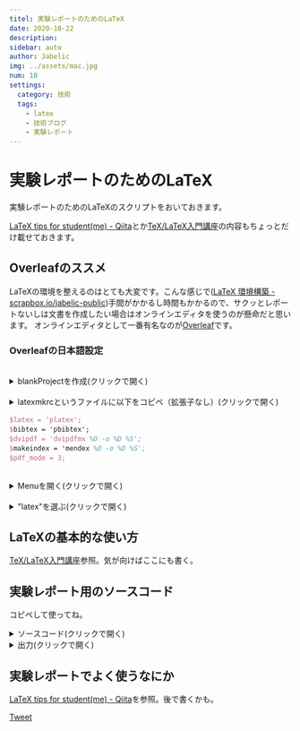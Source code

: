 ```yaml
---
titel: 実験レポートのためのLaTeX
date: 2020-10-22
description:  
sidebar: auto
author: Jabelic
img: ../assets/mac.jpg
num: 10
settings:
  category: 技術
  tags:
    - latex
    - 技術ブログ
    - 実験レポート
---
```


# 実験レポートのためのLaTeX

実験レポートのためのLaTeXのスクリプトをおいておきます。

[LaTeX tips for student(me) - Qiita](https://qiita.com/jabelic/items/bf0b86882a4f3525661d)とか[TeX/LaTeX入門講座](https://qiita.com/jabelic/items/7c8c10d241449d834878)の内容もちょっとだけ載せておきます。


## Overleafのススメ

LaTeXの環境を整えるのはとても大変です。こんな感じで([LaTeX 環境構築 - scrapbox.io/jabelic-public](https://scrapbox.io/jabelic-public/LaTeX_%E7%92%B0%E5%A2%83%E6%A7%8B%E7%AF%89))手間がかかるし時間もかかるので、サクッとレポートないしは文書を作成したい場合はオンラインエディタを使うのが懸命だと思います。
オンラインエディタとして一番有名なのが[Overleaf](http://overleaf.com/)です。

### Overleafの日本語設定
 
<br>
<details><summary>blankProjectを作成(クリックで開く)</summary>
<img src="../../.vuepress/assets/home-ol.png" width=100%>
</details>
<br>
<details><summary>latexmkrcというファイルに以下をコピペ（拡張子なし）(クリックで開く)</summary>
<img src="../../.vuepress/assets/latexmkrc.png" width=100%>
</details>

```tex
$latex = 'platex';
$bibtex = 'pbibtex';
$dvipdf = 'dvipdfmx %O -o %D %S';
$makeindex = 'mendex %O -o %D %S';
$pdf_mode = 3;
```
<br>

<details><summary>Menuを開く(クリックで開く)</summary>
<img src="../../.vuepress/assets/menu.png" width=100%>
</details>
<br>
<details><summary>"latex"を選ぶ(クリックで開く)</summary>
<img src="../../.vuepress/assets/choice_latex.png" width=100%>
</details>


## LaTeXの基本的な使い方

[TeX/LaTeX入門講座](https://qiita.com/jabelic/items/7c8c10d241449d834878)参照。気が向けばここにも書く。

## 実験レポート用のソースコード

コピペして使ってね。

<details><summary>ソースコード(クリックで開く)</summary>

```tex
\documentclass{jarticle}
\usepackage{geometry}
%\usepackage[dvipdfmx]{graphicx}
\usepackage{amssymb}%白抜き文字(mathbb)
\usepackage[dvipdfmx]{hyperref,graphicx}
\usepackage{pxrubrica}
\usepackage{bm}
\usepackage{amsmath}
\usepackage{ascmac}
\usepackage{comment}
\usepackage{url}
\usepackage{siunitx}
\usepackage{listings}
\usepackage{here}%[H]で強制的にその位置に図や表を出力
\lstset{%
  language={Python},
  basicstyle={\small},%
  identifierstyle={\small},%
  commentstyle={\small\itshape\color[rgb]{0,0.5,0}},%
  keywordstyle={\small\bfseries\color[rgb]{0,0,1}},%
  ndkeywordstyle={\small},%
  stringstyle={\small\ttfamily\color[rgb]{1,0,1}},
  frame={tb},
  breaklines=true,
  columns=[l]{fullflexible},%
  numbers=left,%
  xrightmargin=0zw,%
  xleftmargin=3zw,%
  numberstyle={\scriptsize},%
  stepnumber=1,
  numbersep=1zw,%
  lineskip=-0.5ex%
}

%\begin{eqnarray*}\end{eqnarray*}
\title{ 第n回 }
\author{ 年組 No. \\共同実験者： \\指導教員：}
\date{実験日：..2019\ \ \ 天候：　気温：\si{\degreeCelsius}　湿度：\%}
\begin{document}

\maketitle
\tableofcontents%目次を表示

\newpage
\section{実験の目的}
\begin{enumerate}
\item hoge
\item huga
\end{enumerate}

\section{実験の原理}
\begin{equation*}
\hat{\bm{w}}\bm{x} + \hat{b} = 
     \left\{
     \begin{aligned}
          = \geq 0 \hspace{5mm}\Longrightarrow\hspace{5mm}G_1\\
          = < 0 \hspace{5mm}\Longrightarrow\hspace{5mm}G_2\\
     \end{aligned}
     \right.
 \end{equation*}

\section{実験方法}
\begin{equation}\
     \begin{aligned}\
\verb|\begin{equation}|\\
\verb|\begin{matrix}|\\
\verb|a_{11}&a_{12}\\|\\
\verb|a_{21} & a_{22}\\|\\
\verb|\end{matrix}|\\
\verb|\end{equation}|\\
     \end{aligned}\
     \quad \text{$\hspace{10mm}\Longrightarrow\hspace{10mm}$}\
     \begin{aligned}\
\begin{matrix}\
a_{11}&a_{12}\\
a_{21} & a_{22}\\
\end{matrix}\
     \end{aligned}\
 \end{equation}\

\begin{equation}\
%\begin{aligned}\
\begin{matrix}\
a_{11}&a_{12}\\
a_{21} & a_{22}\\
\end{matrix}\
%\end{aligned}\
 \end{equation}\




\section{実験装置・器具の情報}
\subsection{用意したもの}

\section{実験結果}

\section{考察}

\section{課題}

\begin{thebibliography}{9}
  %\bibitem{1} 並木雅俊 「大学生のための物理入門」P.95, 98 (2010).
  %\bibitem{1}\href{http://www.wakariyasui.sakura.ne.jp/p/wave/onnpa/onnpa.html}{音波　■わかりやすい高校物理の部屋■}\url{http://www.wakariyasui.sakura.ne.jp/p/wave/onnpa/onnpa.html}
  
\end{thebibliography}

\vspace{10.0cm}

\end{document}

```
</details>

<details><summary> 出力(クリックで開く) </summary>
<img src="../../.vuepress/assets/test_for_Qiita_page-0001.jpg" width=100%>
<img src="../../.vuepress/assets/test_for_Qiita_page-0002.jpg" width=100%>
<img src="../../.vuepress/assets/test_for_Qiita_page-0003.jpg" width=100%>
</details>




## 実験レポートでよく使うなにか

[LaTeX tips for student(me) - Qiita](https://qiita.com/jabelic/items/bf0b86882a4f3525661d)を参照。後で書くかも。



<a href="https://twitter.com/share?ref_src=twsrc%5Etfw" class="twitter-share-button" data-show-count="false">Tweet</a><script async src="https://platform.twitter.com/widgets.js" charset="utf-8"></script>